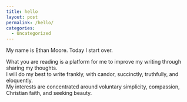```yaml
---
title: hello
layout: post
permalink: /hello/
categories:
  - Uncategorized
---
```

My name is Ethan Moore. Today I start over.  

What you are reading is a platform for me to improve my writing through sharing my thoughts.  
I will do my best to write frankly, with candor, succinctly, truthfully, and eloquently.  
My interests are concentrated around voluntary simplicity, compassion, Christian faith, and seeking beauty.  
